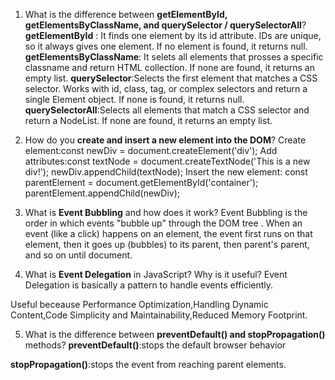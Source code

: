 1. What is the difference between **getElementById, getElementsByClassName, and querySelector / querySelectorAll**?
**getElementById** : It finds one element by its id attribute. IDs are unique, so it always gives one element. If no element is found, it returns null.
**getElementsByClassName**: It selets all elements that prosses a specific classname and return HTML collection. If none are found, it returns an empty list.
**querySelector**:Selects the first element that matches a CSS selector.
Works with id, class, tag, or complex selectors and return  a single Element object. If none is found, it returns null.
**querySelectorAll**:Selects all elements that match a CSS selector and return a NodeList. If none are found, it returns an empty list.


2. How do you **create and insert a new element into the DOM**?
Create element:const newDiv = document.createElement('div'); 
Add attributes:const textNode = document.createTextNode('This is a new div!'); newDiv.appendChild(textNode);
Insert the new element: const parentElement = document.getElementById('container');
parentElement.appendChild(newDiv);

3. What is **Event Bubbling** and how does it work?
  Event Bubbling is the order in which events "bubble up" through the DOM tree . When an event (like a click) happens on an element, the event first runs on that element, then it goes up (bubbles) to its parent, then parent's parent, and so on until document.
 
   
4. What is **Event Delegation** in JavaScript? Why is it useful?
Event Delegation is basically a pattern to handle events efficiently.

Useful beceause Performance Optimization,Handling Dynamic Content,Code Simplicity and Maintainability,Reduced Memory Footprint.

5. What is the difference between **preventDefault() and stopPropagation()** methods?
 **preventDefault()**:stops the default browser behavior
 
**stopPropagation()**:stops the event from reaching parent elements.

